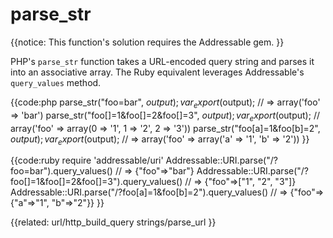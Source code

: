 # parse_str
         
{{notice:
    This function's solution requires the Addressable gem.
}}   

PHP's `parse_str` function takes a URL-encoded query string and parses it
into an associative array.  The Ruby equivalent leverages Addressable's
`query_values` method.

{{code:php
    parse_str("foo=bar", $output);
    var_export($output);
    // => array('foo' => 'bar')
    parse_str("foo[]=1&foo[]=2&foo[]=3", $output);
    var_export($output);
    // array('foo' => array(0 => '1', 1 => '2', 2 => '3'))
    parse_str("foo[a]=1&foo[b]=2", $output);
    var_export($output);
    // => array('foo' => array('a' => '1', 'b' => '2'))
}}

{{code:ruby
    require 'addressable/uri'
    Addressable::URI.parse("/?foo=bar").query_values()
    // => {"foo"=>"bar"}
    Addressable::URI.parse("/?foo[]=1&foo[]=2&foo[]=3").query_values()
    // => {"foo"=>["1", "2", "3"]}
    Addressable::URI.parse("/?foo[a]=1&foo[b]=2").query_values()
    // => {"foo"=>{"a"=>"1", "b"=>"2"}}
}}


{{related:
    url/http_build_query
    strings/parse_url
}}

